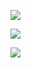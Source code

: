 ![](https://ws3.sinaimg.cn/large/006tKfTcly1g1872wgaqzj31340n6q4v.jpg)

![](https://ws2.sinaimg.cn/large/006tKfTcly1g1879vv5ahj31gm0sqgoy.jpg)

![](https://ws1.sinaimg.cn/large/006tKfTcly1g187adozjxj31i407mmyr.jpg)